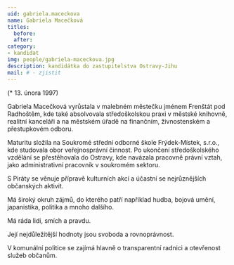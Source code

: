 ```yaml
---
uid: gabriela.maceckova
name: Gabriela Macečková
titles:
  before: 
  after: 
category:
- kandidat 
img: people/gabriela-maceckova.jpg
description: kandidátka do zastupitelstva Ostravy-Jihu
mail: # - zjistit
---
```


(* 13. února 1997) 

Gabriela Macečková vyrůstala v malebném městečku jménem Frenštát pod Radhoštěm, kde také absolvovala středoškolskou praxi v městské knihovně, realitní kanceláři a na městském úřadě na finančním, živnostenském a přestupkovém odboru.

Maturitu složila na Soukromé střední odborné škole Frýdek-Místek, s.r.o., kde studovala obor veřejnosprávní činnost. 
Po ukončení středoškolského vzdělání se přestěhovala do Ostravy, kde navázala pracovně právní vztah, jako administrativní pracovník v soukromém sektoru.

S Piráty se věnuje přípravě kulturních akcí a účastní se nejrůznějších občanských aktivit.

Má široký okruh zájmů, do kterého patří například hudba, bojová umění, japanistika, politika a mnoho dalšího.

Má ráda lidi, smích a pravdu.

Její nejdůležitější hodnoty jsou svoboda a rovnoprávnost. 

V komunální politice se zajímá hlavně o transparentní radnici a otevřenost služeb občanům.
